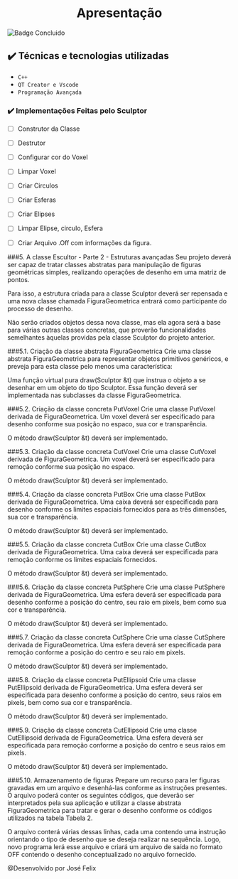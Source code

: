 <h1 align="center">Apresentação</h1>

![Badge Concluido](http://img.shields.io/static/v1?label=STATUS&message=%20Construindo&color=GREEN&style=for-the-badge)

## ✔️ Técnicas e tecnologias utilizadas

- ``C++``
- ``QT Creator e Vscode``
- ``Programação Avançada``

 
 ### ✔️ Implementações Feitas pelo Sculptor

- [ ] Construtor da Classe 
- [ ] Destrutor
- [ ] Configurar cor do Voxel
- [ ] Limpar Voxel
- [ ] Criar Circulos
- [ ] Criar Esferas 
- [ ] Criar Elipses
- [ ] Limpar Elipse, circulo, Esfera
- [ ] Criar Arquivo .Off com informações da figura. 
 
 
 
###5. A classe Escultor - Parte 2 - Estruturas avançadas
Seu projeto deverá ser capaz de tratar classes abstratas para manipulação de figuras geométricas simples, realizando operações de desenho em uma matriz de pontos.

Para isso, a estrutura criada para a classe Sculptor deverá ser repensada e uma nova classe chamada FiguraGeometrica entrará como participante do processo de desenho.

Não serão criados objetos dessa nova classe, mas ela agora será a base para várias outras classes concretas, que proverão funcionalidades semelhantes àquelas providas pela classe Sculptor do projeto anterior.

###5.1. Criação da classe abstrata FiguraGeometrica
Crie uma classe abstrata FiguraGeometrica para representar objetos primitivos genéricos, e preveja para esta classe pelo menos uma característica:

Uma função virtual pura draw(Sculptor &t) que instrua o objeto a se desenhar em um objeto do tipo Sculptor. Essa função deverá ser implementada nas subclasses da classe FiguraGeometrica.

###5.2. Criação da classe concreta PutVoxel
Crie uma classe PutVoxel derivada de FiguraGeometrica. Um voxel deverá ser especificado para desenho conforme sua posição no espaco, sua cor e transparência.

O método draw(Sculptor &t) deverá ser implementado.

###5.3. Criação da classe concreta CutVoxel
Crie uma classe CutVoxel derivada de FiguraGeometrica. Um voxel deverá ser especificado para remoção conforme sua posição no espaco.

O método draw(Sculptor &t) deverá ser implementado.

###5.4. Criação da classe concreta PutBox
Crie uma classe PutBox derivada de FiguraGeometrica. Uma caixa deverá ser especificada para desenho conforme os limites espaciais fornecidos para as três dimensões, sua cor e transparência.

O método draw(Sculptor &t) deverá ser implementado.

###5.5. Criação da classe concreta CutBox
Crie uma classe CutBox derivada de FiguraGeometrica. Uma caixa deverá ser especificada para remoção conforme os limites espaciais fornecidos.

O método draw(Sculptor &t) deverá ser implementado.

###5.6. Criação da classe concreta PutSphere
Crie uma classe PutSphere derivada de FiguraGeometrica. Uma esfera deverá ser especificada para desenho conforme a posição do centro, seu raio em pixels, bem como sua cor e transparência.

O método draw(Sculptor &t) deverá ser implementado.

###5.7. Criação da classe concreta CutSphere
Crie uma classe CutSphere derivada de FiguraGeometrica. Uma esfera deverá ser especificada para remoção conforme a posição do centro e seu raio em pixels.

O método draw(Sculptor &t) deverá ser implementado.

###5.8. Criação da classe concreta PutEllipsoid
Crie uma classe PutEllipsoid derivada de FiguraGeometrica. Uma esfera deverá ser especificada para desenho conforme a posição do centro, seus raios em pixels, bem como sua cor e transparência.

O método draw(Sculptor &t) deverá ser implementado.

###5.9. Criação da classe concreta CutEllipsoid
Crie uma classe CutEllipsoid derivada de FiguraGeometrica. Uma esfera deverá ser especificada para remoção conforme a posição do centro e seus raios em pixels.

O método draw(Sculptor &t) deverá ser implementado.

###5.10. Armazenamento de figuras
Prepare um recurso para ler figuras gravadas em um arquivo e desenhá-las conforme as instruções presentes. O arquivo poderá conter os seguintes códigos, que deverão ser interpretados pela sua aplicação e utilizar a classe abstrata FiguraGeometrica para tratar e gerar o desenho conforme os códigos utilizados na tabela Tabela 2.

O arquivo conterá várias dessas linhas, cada uma contendo uma instrução orientando o tipo de desenho que se deseja realizar na sequência. Logo, novo programa lerá esse arquivo e criará um arquivo de saída no formato OFF contendo o desenho conceptualizado no arquivo fornecido.




  



<p align="justify" font-family="Arial">@Desenvolvido por José Felix</p>
